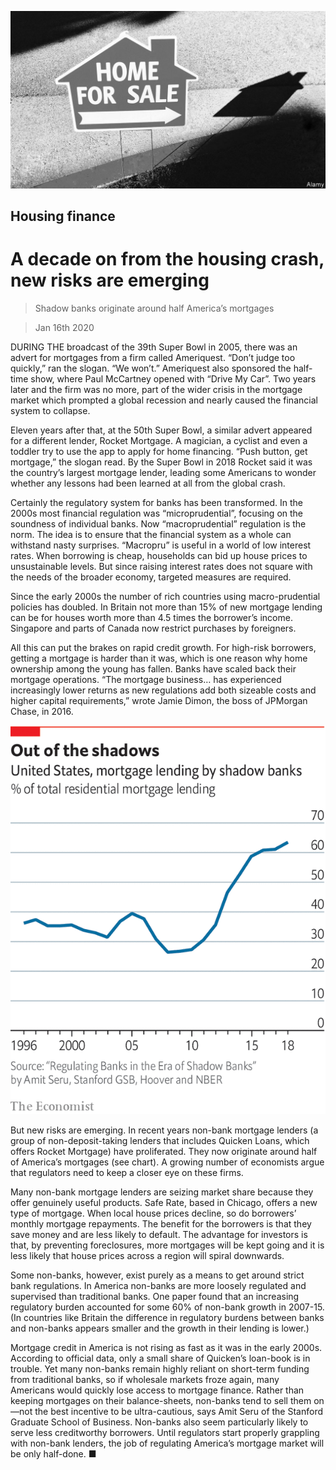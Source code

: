 ![](./images/20200118_SRP541.jpg)

## Housing finance

# A decade on from the housing crash, new risks are emerging

> Shadow banks originate around half America’s mortgages

> Jan 16th 2020

DURING THE broadcast of the 39th Super Bowl in 2005, there was an advert for mortgages from a firm called Ameriquest. “Don’t judge too quickly,” ran the slogan. “We won’t.” Ameriquest also sponsored the half-time show, where Paul McCartney opened with “Drive My Car”. Two years later and the firm was no more, part of the wider crisis in the mortgage market which prompted a global recession and nearly caused the financial system to collapse.

Eleven years after that, at the 50th Super Bowl, a similar advert appeared for a different lender, Rocket Mortgage. A magician, a cyclist and even a toddler try to use the app to apply for home financing. “Push button, get mortgage,” the slogan read. By the Super Bowl in 2018 Rocket said it was the country’s largest mortgage lender, leading some Americans to wonder whether any lessons had been learned at all from the global crash.

Certainly the regulatory system for banks has been transformed. In the 2000s most financial regulation was “microprudential”, focusing on the soundness of individual banks. Now “macroprudential” regulation is the norm. The idea is to ensure that the financial system as a whole can withstand nasty surprises. “Macropru” is useful in a world of low interest rates. When borrowing is cheap, households can bid up house prices to unsustainable levels. But since raising interest rates does not square with the needs of the broader economy, targeted measures are required.

Since the early 2000s the number of rich countries using macro-prudential policies has doubled. In Britain not more than 15% of new mortgage lending can be for houses worth more than 4.5 times the borrower’s income. Singapore and parts of Canada now restrict purchases by foreigners.

All this can put the brakes on rapid credit growth. For high-risk borrowers, getting a mortgage is harder than it was, which is one reason why home ownership among the young has fallen. Banks have scaled back their mortgage operations. “The mortgage business… has experienced increasingly lower returns as new regulations add both sizeable costs and higher capital requirements,” wrote Jamie Dimon, the boss of JPMorgan Chase, in 2016.

![](./images/20200118_SRC524.png)

But new risks are emerging. In recent years non-bank mortgage lenders (a group of non-deposit-taking lenders that includes Quicken Loans, which offers Rocket Mortgage) have proliferated. They now originate around half of America’s mortgages (see chart). A growing number of economists argue that regulators need to keep a closer eye on these firms.

Many non-bank mortgage lenders are seizing market share because they offer genuinely useful products. Safe Rate, based in Chicago, offers a new type of mortgage. When local house prices decline, so do borrowers’ monthly mortgage repayments. The benefit for the borrowers is that they save money and are less likely to default. The advantage for investors is that, by preventing foreclosures, more mortgages will be kept going and it is less likely that house prices across a region will spiral downwards.

Some non-banks, however, exist purely as a means to get around strict bank regulations. In America non-banks are more loosely regulated and supervised than traditional banks. One paper found that an increasing regulatory burden accounted for some 60% of non-bank growth in 2007-15. (In countries like Britain the difference in regulatory burdens between banks and non-banks appears smaller and the growth in their lending is lower.)

Mortgage credit in America is not rising as fast as it was in the early 2000s. According to official data, only a small share of Quicken’s loan-book is in trouble. Yet many non-banks remain highly reliant on short-term funding from traditional banks, so if wholesale markets froze again, many Americans would quickly lose access to mortgage finance. Rather than keeping mortgages on their balance-sheets, non-banks tend to sell them on—not the best incentive to be ultra-cautious, says Amit Seru of the Stanford Graduate School of Business. Non-banks also seem particularly likely to serve less creditworthy borrowers. Until regulators start properly grappling with non-bank lenders, the job of regulating America’s mortgage market will be only half-done. ■